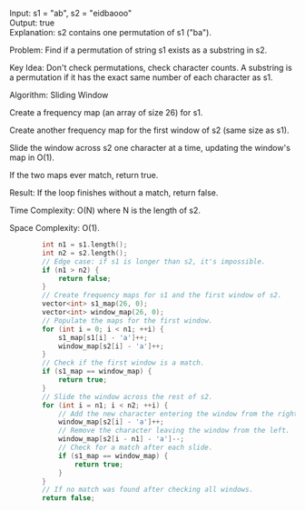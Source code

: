 <p>Input: s1 = "ab", s2 = "eidbaooo"
<br>Output: true
<br>Explanation: s2 contains one permutation of s1 ("ba").</p>
<p>
  Problem: Find if a permutation of string s1 exists as a substring in s2.

Key Idea: Don't check permutations, check character counts. A substring is a permutation if it has the exact same number of each character as s1.

Algorithm: Sliding Window

Create a frequency map (an array of size 26) for s1.

Create another frequency map for the first window of s2 (same size as s1).

Slide the window across s2 one character at a time, updating the window's map in O(1).

If the two maps ever match, return true.

Result: If the loop finishes without a match, return false.

Time Complexity: O(N) where N is the length of s2.

Space Complexity: O(1).
</p>

```cpp
        int n1 = s1.length();
        int n2 = s2.length();
        // Edge case: if s1 is longer than s2, it's impossible.
        if (n1 > n2) {
            return false;
        }
        // Create frequency maps for s1 and the first window of s2.
        vector<int> s1_map(26, 0);
        vector<int> window_map(26, 0);
        // Populate the maps for the first window.
        for (int i = 0; i < n1; ++i) {
            s1_map[s1[i] - 'a']++;
            window_map[s2[i] - 'a']++;
        }
        // Check if the first window is a match.
        if (s1_map == window_map) {
            return true;
        }
        // Slide the window across the rest of s2.
        for (int i = n1; i < n2; ++i) {
            // Add the new character entering the window from the right.
            window_map[s2[i] - 'a']++;
            // Remove the character leaving the window from the left.
            window_map[s2[i - n1] - 'a']--;
            // Check for a match after each slide.
            if (s1_map == window_map) {
                return true;
            }
        }
        // If no match was found after checking all windows.
        return false;
